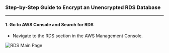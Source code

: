 ### Step-by-Step Guide to Encrypt an Unencrypted RDS Database
---
#### 1. Go to AWS Console and Search for RDS
- Navigate to the RDS section in the AWS Management Console.

![RDS Main Page](/docs/LAB%206%20RDS%20Data%20Encryption/img/rdsMainPage.png)
